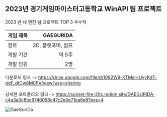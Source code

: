 ## 2023년 경기게임마이스터고등학교 WinAPI 팀 프로젝트
2023 반 내 엔진 팀 프로젝트 TOP 3 우수작 <br>

| 게임 제목  | GAEGURIDA |
| ------------- | -------------: |
| 장르  | 2D, 플랫포머, 점프  |
| 개발 기간  | 약 5주  |
| 개발 인원  | 2명  |

다운로드 링크 -> https://drive.google.com/file/d/1092W9-KTMsiHUyyKdT-qqF_dtCw8M0PV/view?usp=sharing  
<br>
상세한 포트폴리오 링크 -> https://sunset-fire-20c.notion.site/GAEGURIDA-c4a3a0c8bc9746058c47c2e0e71ea6e8?pvs=4

![GaeGuriDa](https://github.com/Gusdnd01/ProjectJS/assets/98932107/3939a08b-1492-423e-b31a-d9d98ce8a9cb)
